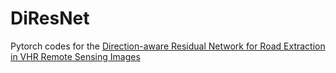 # DiResNet
Pytorch codes for the [Direction-aware Residual Network for Road Extraction in VHR Remote Sensing Images](https://arxiv.org/abs/2005.07232)
